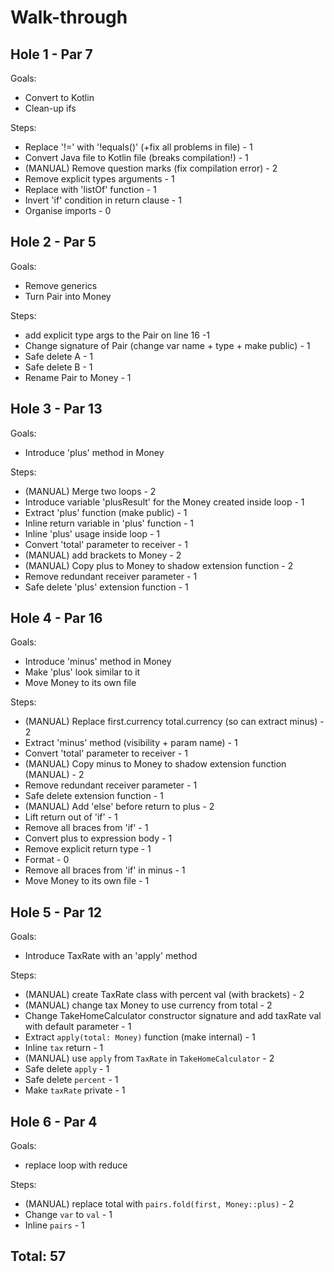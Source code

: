 # Walk-through

## Hole 1 - Par 7

Goals:
- Convert to Kotlin
- Clean-up ifs

Steps:
- Replace '!=' with '!equals()' (+fix all problems in file) - 1
- Convert Java file to Kotlin file (breaks compilation!) - 1
- (MANUAL) Remove question marks (fix compilation error) - 2
- Remove explicit types arguments - 1 
- Replace with 'listOf' function - 1
- Invert 'if' condition in return clause - 1
- Organise imports - 0

## Hole 2 - Par 5

Goals:
- Remove generics
- Turn Pair into Money

Steps:
- add explicit type args to the Pair on line 16 -1 
- Change signature of Pair (change var name + type + make public) - 1
- Safe delete A - 1
- Safe delete B - 1
- Rename Pair to Money - 1


## Hole 3 - Par 13

Goals:
- Introduce 'plus' method in Money

Steps:
- (MANUAL) Merge two loops - 2
- Introduce variable 'plusResult' for the Money created inside loop - 1
- Extract 'plus' function (make public) - 1
- Inline return variable in 'plus' function - 1
- Inline 'plus' usage inside loop - 1
- Convert 'total' parameter to receiver - 1
- (MANUAL) add brackets to Money - 2 
- (MANUAL) Copy plus to Money to shadow extension function - 2
- Remove redundant receiver parameter - 1
- Safe delete 'plus' extension function - 1


## Hole 4 - Par 16

Goals:
- Introduce 'minus' method in Money
- Make 'plus' look similar to it
- Move Money to its own file

Steps:
- (MANUAL) Replace first.currency total.currency (so can extract minus) - 2
- Extract 'minus' method (visibility + param name) - 1
- Convert 'total' parameter to receiver - 1
- (MANUAL) Copy minus to Money to shadow extension function (MANUAL) - 2
- Remove redundant receiver parameter - 1
- Safe delete extension function - 1
- (MANUAL) Add 'else' before return to plus - 2
- Lift return out of 'if' - 1
- Remove all braces from 'if' - 1
- Convert plus to expression body - 1
- Remove explicit return type - 1
- Format - 0
- Remove all braces from 'if' in minus - 1
- Move Money to its own file - 1


## Hole 5 - Par 12

Goals:
- Introduce TaxRate with an 'apply' method

Steps:
- (MANUAL) create TaxRate class with percent val (with brackets) - 2
- (MANUAL) change tax Money to use currency from total - 2
- Change TakeHomeCalculator constructor signature and add taxRate val with default parameter - 1
- Extract `apply(total: Money)` function (make internal) - 1
- Inline `tax` return - 1
- (MANUAL) use `apply` from `TaxRate` in `TakeHomeCalculator` - 2 
- Safe delete `apply` - 1
- Safe delete `percent` - 1
- Make `taxRate` private - 1


## Hole 6 - Par 4

Goals:
- replace loop with reduce

Steps:
- (MANUAL) replace total with `pairs.fold(first, Money::plus)` - 2
- Change `var` to `val` - 1
- Inline `pairs` - 1


## Total: 57
